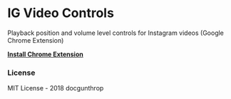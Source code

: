 # IG Video Controls
Playback position and volume level controls for Instagram videos (Google Chrome Extension)

**[Install Chrome Extension](https://chrome.google.com/webstore/detail/ig-video-controls/mlianfbnfdbddpdanhdkmbnjmeppihjd)**

### License
MIT License - 2018 docgunthrop
